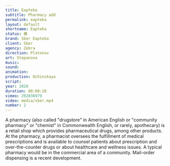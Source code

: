 ```yaml
---
title: Eapteka
subtitle: Pharmacy add
permalink: eapteka
layout: default
shortname: Eapteka
status: 🟢
brand: Sber Eapteka
client: Sber
agency: Zebra
direction: Platonov
art: Stepanova
music:  
sound:
animation:  
production: Ochinskaya
script:
year: 2020
duration: 00:00:20
vimeo: 292036979
video: media/sber.mp4
number: 2
---
```


A pharmacy (also called "drugstore" in American English or "community pharmacy" or "chemist" in Commonwealth English, or rarely, apothecary) is a retail shop which provides pharmaceutical drugs, among other products. At the pharmacy, a pharmacist oversees the fulfillment of medical prescriptions and is available to counsel patients about prescription and over-the-counter drugs or about healthcare and wellness issues. A typical pharmacy would be in the commercial area of a community. Mail-order dispensing is a recent development.
